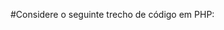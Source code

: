 #Considere o seguinte trecho de código em PHP:

<?php

“Olá, meu nome é Alura!”;

Escolha a alternativa correta referente ao exemplo de código anterior:

- A mensagem “Olá, meu nome é Alura!” será exibida junto de uma mensagem de erro.
Alternativa incorreta
Esse código não possui nenhum erro de sintaxe, ou seja, é um código PHP válido. Porém, nenhuma mensagem será exibida, pois não há nenhuma instrução no código PHP informando que o texto deve ser mostrado durante a execução.

- Uma mensagem de erro será exibida porque o código está errado.
Alternativa incorreta
Esse código não possui nenhum erro de sintaxe, ou seja, é um código PHP válido.

- A mensagem “Olá, meu nome é Alura!” será exibida no terminal.
Alternativa incorreta
Nenhuma mensagem será exibida no terminal, pois não há nenhuma instrução no código PHP informando que o texto deve ser mostrado durante a execução.

- Nada será exibido no terminal ao executar o código.
Alternativa correta
Para exibir alguma mensagem estando “dentro” de um código PHP, ou seja, após a tag de abertura (<?php), é necessário utilizar a função echo. Da forma como o código foi escrito, o texto simplesmente será ignorado e nada será feito com ele. Outra forma de exibir algo é colocar o texto fora das tags do PHP, como um arquivo de texto normal.
